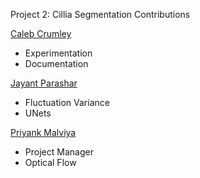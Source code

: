 Project 2: Cillia Segmentation Contributions

[Caleb Crumley](https://github.com/crumleyc)
  * Experimentation
  * Documentation


[Jayant Parashar](https://github.com/Jayant1234)
  * Fluctuation Variance
  * UNets


[Priyank Malviya](https://github.com/priyankmalviya)
  * Project Manager
  * Optical Flow
  
